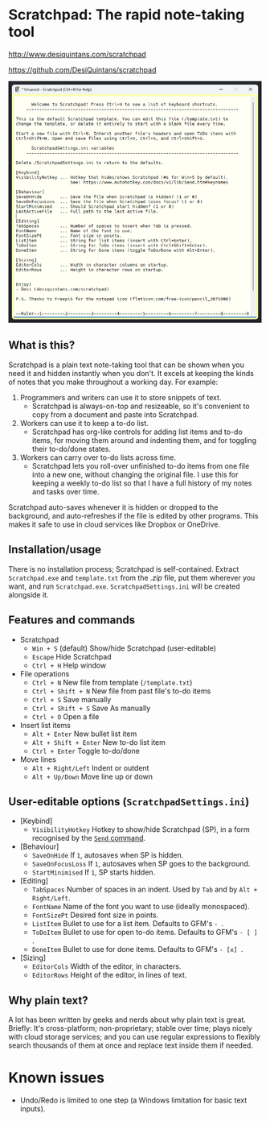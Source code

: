# Scratchpad: The rapid note-taking tool

<http://www.desiquintans.com/scratchpad>

<https://github.com/DesiQuintans/scratchpad>

![](screenshot.png)

## What is this?

Scratchpad is a plain text note-taking tool that can be shown when you need it and hidden instantly when you don't. It excels at keeping the kinds of notes that you make throughout a working day. For example:

1. Programmers and writers can use it to store snippets of text.
	- Scratchpad is always-on-top and resizeable, so it's convenient to copy from a document and paste into Scratchpad.
2. Workers can use it to keep a to-do list.
	- Scratchpad has org-like controls for adding list items and to-do items, for moving them around and indenting them, and for toggling their to-do/done states.
3. Workers can carry over to-do lists across time.
	- Scratchpad lets you roll-over unfinished to-do items from one file into a new one, without changing the original file. I use this for keeping a weekly to-do list so that I have a full history of my notes and tasks over time.

Scratchpad auto-saves whenever it is hidden or dropped to the background, and auto-refreshes if the file is edited by other programs. This makes it safe to use in cloud services like Dropbox or OneDrive.


## Installation/usage

There is no installation process; Scratchpad is self-contained. Extract `Scratchpad.exe` and `template.txt` from the _.zip_ file, put them wherever you want, and run `Scratchpad.exe`. `ScratchpadSettings.ini` will be created alongside it.


## Features and commands

- Scratchpad
	- `Win + S` (default)		Show/hide Scratchpad (user-editable)
	- `Escape`					Hide Scratchpad
	- `Ctrl + H`				Help window
- File operations
	- `Ctrl + N`				New file from template (`/template.txt`)
	- `Ctrl + Shift + N`		New file from past file's to-do items
	- `Ctrl + S`				Save manually
	- `Ctrl + Shift + S`		Save As manually
	- `Ctrl + O`				Open a file
- Insert list items
	- `Alt + Enter`				New bullet list item
	- `Alt + Shift + Enter`		New to-do list item
	- `Ctrl + Enter`			Toggle to-do/done
- Move lines
	- `Alt + Right/Left`		Indent or outdent
	- `Alt + Up/Down`			Move line up or down


## User-editable options (`ScratchpadSettings.ini`)

- [Keybind]
	- `VisibilityHotkey`		Hotkey to show/hide Scratchpad (SP), in a form recognised by the [`Send` command](https://www.autohotkey.com/docs/v2/lib/Send.htm).
- [Behaviour]
	- `SaveOnHide`				If `1`, autosaves when SP is hidden.
	- `SaveOnFocusLoss`			If `1`, autosaves when SP goes to the background.
	- `StartMinimised`			If `1`, SP starts hidden.
- [Editing]
	- `TabSpaces`				Number of spaces in an indent. Used by `Tab` and by `Alt + Right/Left`.
	- `FontName`				Name of the font you want to use (ideally monospaced).
	- `FontSizePt`				Desired font size in points.
	- `ListItem`				Bullet to use for a list item. Defaults to GFM's `- `.
	- `ToDoItem`				Bullet to use for open to-do items. Defaults to GFM's `- [ ] `.
	- `DoneItem`				Bullet to use for done items. Defaults to GFM's `- [x] `.
- [Sizing]
	- `EditorCols`				Width of the editor, in characters.
	- `EditorRows`				Height of the editor, in lines of text.


## Why plain text?

A lot has been written by geeks and nerds about why plain text is great. Briefly: It's cross-platform; non-proprietary; stable over time; plays nicely with cloud storage services; and you can use regular expressions to flexibly search thousands of them at once and replace text inside them if needed.


# Known issues

- Undo/Redo is limited to one step (a Windows limitation for basic text inputs).
